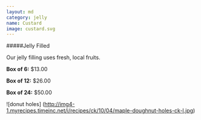 ```yaml
---
layout: md
category: jelly
name: Custard
image: custard.svg
---
```


#####Jelly Filled

Our jelly filling uses fresh, local fruits.

**Box of 6:** $13.00

**Box of 12:** $26.00

**Box of 24:** $50.00

![donut holes] (http://img4-1.myrecipes.timeinc.net/i/recipes/ck/10/04/maple-doughnut-holes-ck-l.jpg)